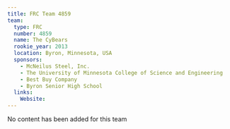 ```yaml
---
title: FRC Team 4859
team:
  type: FRC
  number: 4859
  name: The CyBears
  rookie_year: 2013
  location: Byron, Minnesota, USA
  sponsors:
    - McNeilus Steel, Inc.
    - The University of Minnesota College of Science and Engineering
    - Best Buy Company
    - Byron Senior High School
  links:
    Website: 
---
```

No content has been added for this team